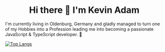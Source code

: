 <h1 align="center">Hi there 👋 I'm Kevin Adam</h1>

I'm currently living in Oldenburg, Germany and gladly managed to turn one of my Hobbies into a Profession leading me into becoming a passionate JavaScript & TypeScript developer. 🦄

[![Top Langs](https://github-readme-stats.vercel.app/api/top-langs/?username=kevelopment)](https://github.com/anuraghazra/github-readme-stats)
<!--
**kevelopment/kevelopment** is a ✨ _special_ ✨ repository because its `README.md` (this file) appears on your GitHub profile.

Here are some ideas to get you started:

- 🔭 I’m currently working on ...
- 🌱 I’m currently learning ...
- 👯 I’m looking to collaborate on ...
- 🤔 I’m looking for help with ...
- 💬 Ask me about ...
- 📫 How to reach me: ...
- 😄 Pronouns: ...
- ⚡ Fun fact: ...
-->
